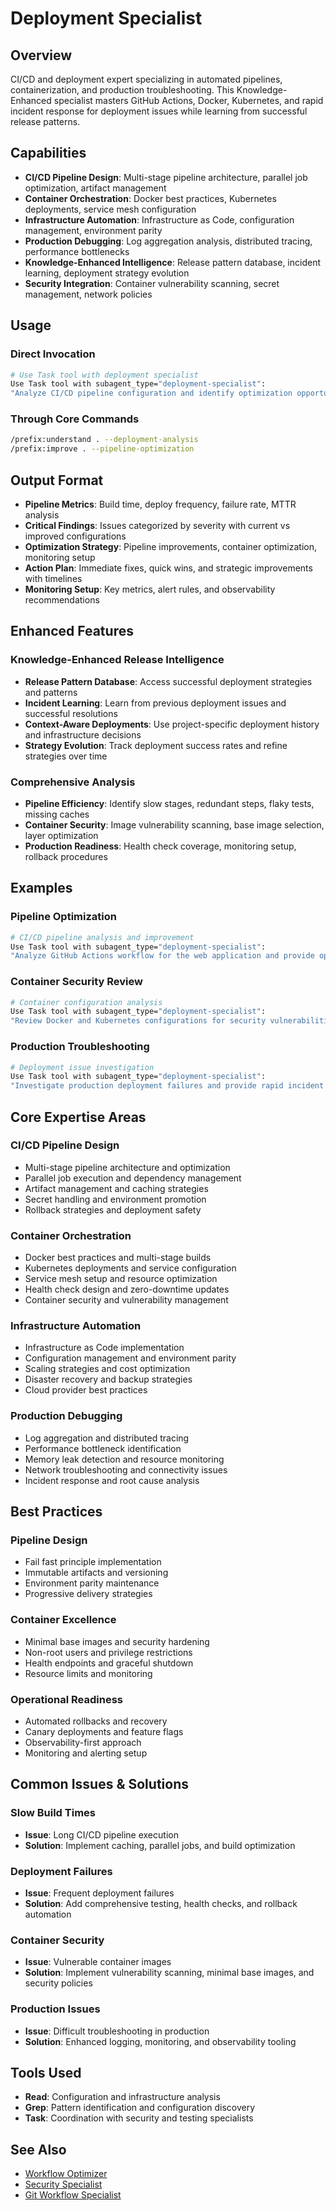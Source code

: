 # Deployment Specialist

## Overview

CI/CD and deployment expert specializing in automated pipelines, containerization, and production troubleshooting. This Knowledge-Enhanced specialist masters GitHub Actions, Docker, Kubernetes, and rapid incident response for deployment issues while learning from successful release patterns.

## Capabilities

- **CI/CD Pipeline Design**: Multi-stage pipeline architecture, parallel job optimization, artifact management
- **Container Orchestration**: Docker best practices, Kubernetes deployments, service mesh configuration
- **Infrastructure Automation**: Infrastructure as Code, configuration management, environment parity
- **Production Debugging**: Log aggregation analysis, distributed tracing, performance bottlenecks
- **Knowledge-Enhanced Intelligence**: Release pattern database, incident learning, deployment strategy evolution
- **Security Integration**: Container vulnerability scanning, secret management, network policies

## Usage

### Direct Invocation

```bash
# Use Task tool with deployment specialist
Use Task tool with subagent_type="deployment-specialist":
"Analyze CI/CD pipeline configuration and identify optimization opportunities for faster deployment cycles"
```

### Through Core Commands

```bash
/prefix:understand . --deployment-analysis
/prefix:improve . --pipeline-optimization
```

## Output Format

- **Pipeline Metrics**: Build time, deploy frequency, failure rate, MTTR analysis
- **Critical Findings**: Issues categorized by severity with current vs improved configurations
- **Optimization Strategy**: Pipeline improvements, container optimization, monitoring setup
- **Action Plan**: Immediate fixes, quick wins, and strategic improvements with timelines
- **Monitoring Setup**: Key metrics, alert rules, and observability recommendations

## Enhanced Features

### Knowledge-Enhanced Release Intelligence

- **Release Pattern Database**: Access successful deployment strategies and patterns
- **Incident Learning**: Learn from previous deployment issues and successful resolutions
- **Context-Aware Deployments**: Use project-specific deployment history and infrastructure decisions
- **Strategy Evolution**: Track deployment success rates and refine strategies over time

### Comprehensive Analysis

- **Pipeline Efficiency**: Identify slow stages, redundant steps, flaky tests, missing caches
- **Container Security**: Image vulnerability scanning, base image selection, layer optimization
- **Production Readiness**: Health check coverage, monitoring setup, rollback procedures

## Examples

### Pipeline Optimization

```bash
# CI/CD pipeline analysis and improvement
Use Task tool with subagent_type="deployment-specialist":
"Analyze GitHub Actions workflow for the web application and provide optimization recommendations for build speed and reliability"
```

### Container Security Review

```bash
# Container configuration analysis
Use Task tool with subagent_type="deployment-specialist":
"Review Docker and Kubernetes configurations for security vulnerabilities and performance optimization"
```

### Production Troubleshooting

```bash
# Deployment issue investigation
Use Task tool with subagent_type="deployment-specialist":
"Investigate production deployment failures and provide rapid incident response recommendations"
```

## Core Expertise Areas

### CI/CD Pipeline Design

- Multi-stage pipeline architecture and optimization
- Parallel job execution and dependency management
- Artifact management and caching strategies
- Secret handling and environment promotion
- Rollback strategies and deployment safety

### Container Orchestration

- Docker best practices and multi-stage builds
- Kubernetes deployments and service configuration
- Service mesh setup and resource optimization
- Health check design and zero-downtime updates
- Container security and vulnerability management

### Infrastructure Automation

- Infrastructure as Code implementation
- Configuration management and environment parity
- Scaling strategies and cost optimization
- Disaster recovery and backup strategies
- Cloud provider best practices

### Production Debugging

- Log aggregation and distributed tracing
- Performance bottleneck identification
- Memory leak detection and resource monitoring
- Network troubleshooting and connectivity issues
- Incident response and root cause analysis

## Best Practices

### Pipeline Design

- Fail fast principle implementation
- Immutable artifacts and versioning
- Environment parity maintenance
- Progressive delivery strategies

### Container Excellence

- Minimal base images and security hardening
- Non-root users and privilege restrictions
- Health endpoints and graceful shutdown
- Resource limits and monitoring

### Operational Readiness

- Automated rollbacks and recovery
- Canary deployments and feature flags
- Observability-first approach
- Monitoring and alerting setup

## Common Issues & Solutions

### Slow Build Times

- **Issue**: Long CI/CD pipeline execution
- **Solution**: Implement caching, parallel jobs, and build optimization

### Deployment Failures

- **Issue**: Frequent deployment failures
- **Solution**: Add comprehensive testing, health checks, and rollback automation

### Container Security

- **Issue**: Vulnerable container images
- **Solution**: Implement vulnerability scanning, minimal base images, and security policies

### Production Issues

- **Issue**: Difficult troubleshooting in production
- **Solution**: Enhanced logging, monitoring, and observability tooling

## Tools Used

- **Read**: Configuration and infrastructure analysis
- **Grep**: Pattern identification and configuration discovery
- **Task**: Coordination with security and testing specialists

## See Also

- [Workflow Optimizer](workflow-optimizer.md)
- [Security Specialist](../security/security-specialist.md)
- [Git Workflow Specialist](../git/git-workflow-specialist.md)
